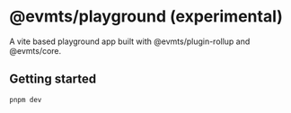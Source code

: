 # @evmts/playground (experimental)

A vite based playground app built with @evmts/plugin-rollup and @evmts/core.

## Getting started

```bash
pnpm dev
```

